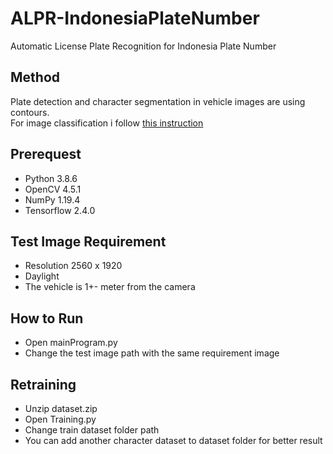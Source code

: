 # ALPR-IndonesiaPlateNumber
Automatic License Plate Recognition for Indonesia Plate Number

## Method
Plate detection and character segmentation in vehicle images are using contours.<br>
For image classification i follow [this instruction](https://www.tensorflow.org/tutorials/images/classification)

## Prerequest
- Python 3.8.6
- OpenCV 4.5.1
- NumPy 1.19.4
- Tensorflow 2.4.0

## Test Image Requirement
- Resolution 2560 x 1920
- Daylight
- The vehicle is 1+- meter from the camera

## How to Run
- Open mainProgram.py
- Change the test image path with the same requirement image

## Retraining
- Unzip dataset.zip
- Open Training.py
- Change train dataset folder path
- You can add another character dataset to dataset folder for better result
